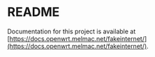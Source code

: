 # README

Documentation for this project is available at [https://docs.openwrt.melmac.net/fakeinternet/](https://docs.openwrt.melmac.net/fakeinternet/).

